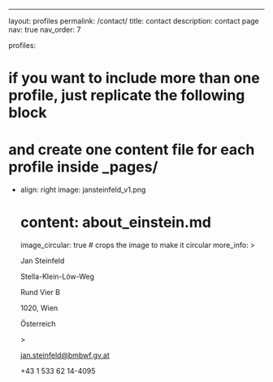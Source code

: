 ---
layout: profiles
permalink: /contact/
title: contact
description: contact page
nav: true
nav_order: 7

profiles:
  # if you want to include more than one profile, just replicate the following block
  # and create one content file for each profile inside _pages/
  - align: right
    image: jansteinfeld_v1.png
    # content: about_einstein.md
    image_circular: true # crops the image to make it circular
    more_info: >
      <p>Jan Steinfeld</p>
      <p>Stella-Klein-Löw-Weg</p>
      <p>Rund Vier B</p>
      <p>1020, Wien</p>
      <p>Österreich</p>
      >
      <p><i class="fa fa-envelope"></i> <a href="mailto:jan.steinfeld@bmbwf.gv.at?subject=Kontaktanfrage">jan.steinfeld@bmbwf.gv.at</a></p>

  
      <p><i class="fa fa-phone-square"></i>+43 1 533 62 14-4095</p>
      



